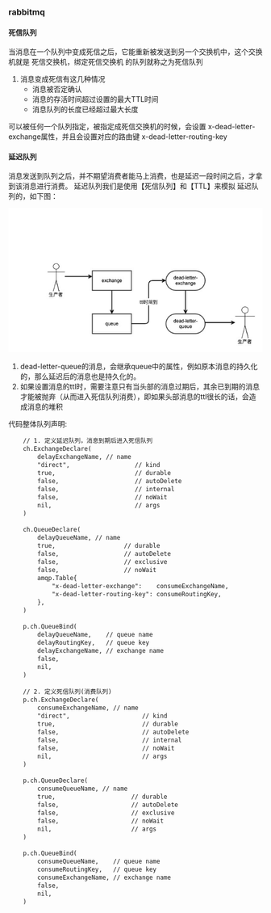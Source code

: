 ### rabbitmq

#### 死信队列
当消息在一个队列中变成死信之后，它能重新被发送到另一个交换机中，这个交换机就是 死信交换机，绑定死信交换机 的队列就称之为死信队列

1. 消息变成死信有这几种情况
	- 消息被否定确认
	- 消息的存活时间超过设置的最大TTL时间
	- 消息队列的长度已经超过最大长度

可以被任何一个队列指定，被指定成死信交换机的时候，会设置 x-dead-letter-exchange属性，并且会设置对应的路由键 x-dead-letter-routing-key

#### 延迟队列
消息发送到队列之后，并不期望消费者能马上消费，也是延迟一段时间之后，才拿到该消息进行消费。
延迟队列我们是使用【死信队列】和【TTL】来模拟 延迟队列的，如下图：

![](延迟队列.jpg)

1. dead-letter-queue的消息，会继承queue中的属性，例如原本消息的持久化的，那么延迟后的消息也是持久化的。
2. 如果设置消息的ttl时，需要注意只有当头部的消息过期后，其余已到期的消息才能被抛弃（从而进入死信队列消费），即如果头部消息的ttl很长的话，会造成消息的堆积

代码整体队列声明:

```golang
	// 1. 定义延迟队列，消息到期后进入死信队列
	ch.ExchangeDeclare(
		delayExchangeName, // name
		"direct",                  // kind
		true,                      // durable
		false,                     // autoDelete
		false,                     // internal
		false,                     // noWait
		nil,                       // args
	)

	ch.QueueDeclare(
		delayQueueName, // name
		true,                   // durable
		false,                  // autoDelete
		false,                  // exclusive
		false,                  // noWait
		amqp.Table{
			"x-dead-letter-exchange":    consumeExchangeName,
			"x-dead-letter-routing-key": consumeRoutingKey,
		},
	)

	p.ch.QueueBind(
		delayQueueName,    // queue name
		delayRoutingKey,   // queue key
		delayExchangeName, // exchange name
		false,
		nil,
	)

	// 2. 定义死信队列(消费队列)
	p.ch.ExchangeDeclare(
		consumeExchangeName, // name
		"direct",                    // kind
		true,                        // durable
		false,                       // autoDelete
		false,                       // internal
		false,                       // noWait
		nil,                         // args
	)

	p.ch.QueueDeclare(
		consumeQueueName, // name
		true,                     // durable
		false,                    // autoDelete
		false,                    // exclusive
		false,                    // noWait
		nil,                      // args
	)

	p.ch.QueueBind(
		consumeQueueName,    // queue name
		consumeRoutingKey,   // queue key
		consumeExchangeName, // exchange name
		false,
		nil,
	)

```

